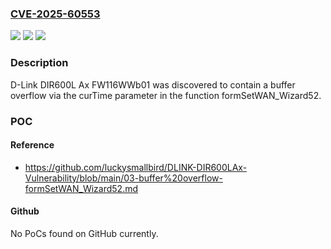### [CVE-2025-60553](https://cve.mitre.org/cgi-bin/cvename.cgi?name=CVE-2025-60553)
![](https://img.shields.io/static/v1?label=Product&message=n%2Fa&color=blue)
![](https://img.shields.io/static/v1?label=Version&message=n%2Fa%20&color=brightgreen)
![](https://img.shields.io/static/v1?label=Vulnerability&message=n%2Fa&color=brightgreen)

### Description

D-Link DIR600L Ax FW116WWb01 was discovered to contain a buffer overflow via the curTime parameter in the function formSetWAN_Wizard52.

### POC

#### Reference
- https://github.com/luckysmallbird/DLINK-DIR600LAx-Vulnerability/blob/main/03-buffer%20overflow-formSetWAN_Wizard52.md

#### Github
No PoCs found on GitHub currently.


